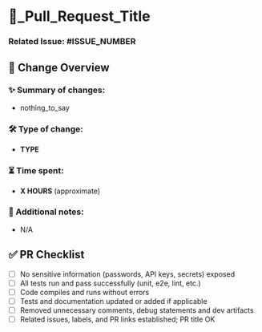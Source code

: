 # 🔖_Pull_Request_Title
<!-- Please change the emoji to match the type of change and use Title Case for the PR title -->

### Related Issue: #ISSUE_NUMBER
<!-- Use: "Related Issue: N/A" if no issue -->

## 🔄 Change Overview

### ✨ Summary of changes:
<!-- Briefly describe what was done and why, preferably in bullet points -->
- nothing_to_say

### 🛠 Type of change:
<!-- Select one or two that apply -->
- **TYPE**

### ⏳ Time spent:
- **X HOURS** (approximate)

### 📝 Additional notes:
<!-- Any extra context, screenshots, or information for the reviewer -->
- N/A

## ✅ PR Checklist
- [ ] No sensitive information (passwords, API keys, secrets) exposed
- [ ] All tests run and pass successfully (unit, e2e, lint, etc.)
- [ ] Code compiles and runs without errors
- [ ] Tests and documentation updated or added if applicable
- [ ] Removed unnecessary comments, debug statements and dev artifacts
- [ ] Related issues, labels, and PR links established; PR title OK